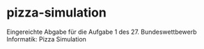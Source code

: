 # pizza-simulation

Eingereichte Abgabe für die Aufgabe 1 des 27. Bundeswettbewerb Informatik: Pizza Simulation